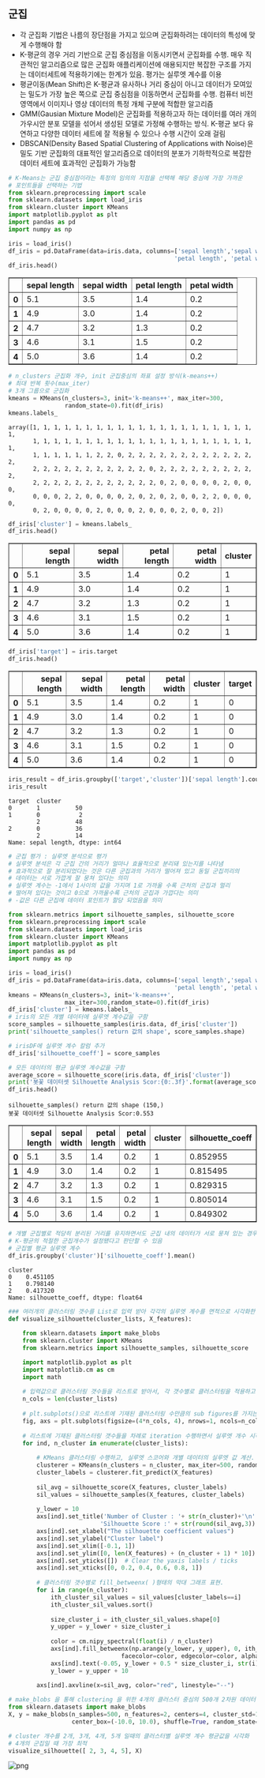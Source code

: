 ## 군집
* 각 군집화 기법은 나름의 장단점을 가지고 있으며 군집화하려는 데이터의 특성에 맞게 수행해야 함
* K-평균의 경우 거리 기반으로 군집 중심점을 이동시키면서 군집화를 수행. 매우 직관적인 알고리즘으로 많은 군집화 애플리케이션에 애용되지만 복잡한 구조를 가지는 데이터세트에 적용하기에는 한계가 있음. 평가는 실루엣 계수를 이용
* 평균이동(Mean Shift)은 K-평균과 유사하나 거리 중심이 아니고 데이터가 모여있는 밀도가 가장 높은 쪽으로 군집 중심점을 이동하면서 군집화를 수행. 컴퓨터 비전 영역에서 이미지나 영상 데이터의 특정 개체 구분에 적합한 알고리즘
* GMM(Gausian Mixture Model)은 군집화를 적용하고자 하는 데이터를 여러 개의 가우시안 분포 모델을 섞어서 생성된 모델로 가정해 수행하는 방식. K-평균 보다 유연하고 다양한 데이터 세트에 잘 적용될 수 있으나 수행 시간이 오래 걸림
* DBSCAN(Density Based Spatial Clustering of Applications with Noise)은 밀도 기반 군집화의 대표적인 알고리즘으로 데이터의 분포가 기하학적으로 복잡한 데이터 세트에 효과적인 군집화가 가능함



```python
# K-Means는 군집 중심점이라는 특정의 임의의 지점을 선택해 해당 중심에 가장 가까운
# 포인트들을 선택하는 기법
from sklearn.preprocessing import scale
from sklearn.datasets import load_iris
from sklearn.cluster import KMeans
import matplotlib.pyplot as plt
import pandas as pd
import numpy as np

iris = load_iris()
df_iris = pd.DataFrame(data=iris.data, columns=['sepal length','sepal width',
                                               'petal length', 'petal width'])
df_iris.head()
```




<div>
<style scoped>
    .dataframe tbody tr th:only-of-type {
        vertical-align: middle;
    }

    .dataframe tbody tr th {
        vertical-align: top;
    }

    .dataframe thead th {
        text-align: right;
    }
</style>
<table border="1" class="dataframe">
  <thead>
    <tr style="text-align: right;">
      <th></th>
      <th>sepal length</th>
      <th>sepal width</th>
      <th>petal length</th>
      <th>petal width</th>
    </tr>
  </thead>
  <tbody>
    <tr>
      <th>0</th>
      <td>5.1</td>
      <td>3.5</td>
      <td>1.4</td>
      <td>0.2</td>
    </tr>
    <tr>
      <th>1</th>
      <td>4.9</td>
      <td>3.0</td>
      <td>1.4</td>
      <td>0.2</td>
    </tr>
    <tr>
      <th>2</th>
      <td>4.7</td>
      <td>3.2</td>
      <td>1.3</td>
      <td>0.2</td>
    </tr>
    <tr>
      <th>3</th>
      <td>4.6</td>
      <td>3.1</td>
      <td>1.5</td>
      <td>0.2</td>
    </tr>
    <tr>
      <th>4</th>
      <td>5.0</td>
      <td>3.6</td>
      <td>1.4</td>
      <td>0.2</td>
    </tr>
  </tbody>
</table>
</div>




```python
# n_clusters 군집화 개수, init 군집중심의 좌표 설정 방식(k-means++)
# 최대 반복 횟수(max_iter)
# 3개 그룹으로 군집화
kmeans = KMeans(n_clusters=3, init='k-means++', max_iter=300, 
                random_state=0).fit(df_iris)
kmeans.labels_
```




    array([1, 1, 1, 1, 1, 1, 1, 1, 1, 1, 1, 1, 1, 1, 1, 1, 1, 1, 1, 1, 1, 1,
           1, 1, 1, 1, 1, 1, 1, 1, 1, 1, 1, 1, 1, 1, 1, 1, 1, 1, 1, 1, 1, 1,
           1, 1, 1, 1, 1, 1, 2, 2, 0, 2, 2, 2, 2, 2, 2, 2, 2, 2, 2, 2, 2, 2,
           2, 2, 2, 2, 2, 2, 2, 2, 2, 2, 2, 0, 2, 2, 2, 2, 2, 2, 2, 2, 2, 2,
           2, 2, 2, 2, 2, 2, 2, 2, 2, 2, 2, 2, 0, 2, 0, 0, 0, 0, 2, 0, 0, 0,
           0, 0, 0, 2, 2, 0, 0, 0, 0, 2, 0, 2, 0, 2, 0, 0, 2, 2, 0, 0, 0, 0,
           0, 2, 0, 0, 0, 0, 2, 0, 0, 0, 2, 0, 0, 0, 2, 0, 0, 2])




```python
df_iris['cluster'] = kmeans.labels_
df_iris.head()
```




<div>
<style scoped>
    .dataframe tbody tr th:only-of-type {
        vertical-align: middle;
    }

    .dataframe tbody tr th {
        vertical-align: top;
    }

    .dataframe thead th {
        text-align: right;
    }
</style>
<table border="1" class="dataframe">
  <thead>
    <tr style="text-align: right;">
      <th></th>
      <th>sepal length</th>
      <th>sepal width</th>
      <th>petal length</th>
      <th>petal width</th>
      <th>cluster</th>
    </tr>
  </thead>
  <tbody>
    <tr>
      <th>0</th>
      <td>5.1</td>
      <td>3.5</td>
      <td>1.4</td>
      <td>0.2</td>
      <td>1</td>
    </tr>
    <tr>
      <th>1</th>
      <td>4.9</td>
      <td>3.0</td>
      <td>1.4</td>
      <td>0.2</td>
      <td>1</td>
    </tr>
    <tr>
      <th>2</th>
      <td>4.7</td>
      <td>3.2</td>
      <td>1.3</td>
      <td>0.2</td>
      <td>1</td>
    </tr>
    <tr>
      <th>3</th>
      <td>4.6</td>
      <td>3.1</td>
      <td>1.5</td>
      <td>0.2</td>
      <td>1</td>
    </tr>
    <tr>
      <th>4</th>
      <td>5.0</td>
      <td>3.6</td>
      <td>1.4</td>
      <td>0.2</td>
      <td>1</td>
    </tr>
  </tbody>
</table>
</div>




```python
df_iris['target'] = iris.target
df_iris.head()
```




<div>
<style scoped>
    .dataframe tbody tr th:only-of-type {
        vertical-align: middle;
    }

    .dataframe tbody tr th {
        vertical-align: top;
    }

    .dataframe thead th {
        text-align: right;
    }
</style>
<table border="1" class="dataframe">
  <thead>
    <tr style="text-align: right;">
      <th></th>
      <th>sepal length</th>
      <th>sepal width</th>
      <th>petal length</th>
      <th>petal width</th>
      <th>cluster</th>
      <th>target</th>
    </tr>
  </thead>
  <tbody>
    <tr>
      <th>0</th>
      <td>5.1</td>
      <td>3.5</td>
      <td>1.4</td>
      <td>0.2</td>
      <td>1</td>
      <td>0</td>
    </tr>
    <tr>
      <th>1</th>
      <td>4.9</td>
      <td>3.0</td>
      <td>1.4</td>
      <td>0.2</td>
      <td>1</td>
      <td>0</td>
    </tr>
    <tr>
      <th>2</th>
      <td>4.7</td>
      <td>3.2</td>
      <td>1.3</td>
      <td>0.2</td>
      <td>1</td>
      <td>0</td>
    </tr>
    <tr>
      <th>3</th>
      <td>4.6</td>
      <td>3.1</td>
      <td>1.5</td>
      <td>0.2</td>
      <td>1</td>
      <td>0</td>
    </tr>
    <tr>
      <th>4</th>
      <td>5.0</td>
      <td>3.6</td>
      <td>1.4</td>
      <td>0.2</td>
      <td>1</td>
      <td>0</td>
    </tr>
  </tbody>
</table>
</div>




```python
iris_result = df_iris.groupby(['target','cluster'])['sepal length'].count()
iris_result
```




    target  cluster
    0       1          50
    1       0           2
            2          48
    2       0          36
            2          14
    Name: sepal length, dtype: int64




```python
# 군집 평가 : 실루엣 분석으로 평가
# 실루엣 분석은 각 군집 간의 거리가 얼마나 효율적으로 분리돼 있는지를 나타냄
# 효과적으로 잘 분리되었다는 것은 다른 군집과의 거리가 떨어져 있고 동일 군집끼리의
# 데이터는 서로 가깝게 잘 뭉쳐 있다는 의미
# 실루엣 계수는 -1에서 1사이의 값을 가지며 1로 가까울 수록 근처의 군집과 멀리
# 떨어져 있다는 것이고 0으로 가까울수록 근처의 군집과 가깝다는 의미
# -값은 다른 군집에 데이터 포인트가 할당 되었음을 의미

```


```python
from sklearn.metrics import silhouette_samples, silhouette_score
from sklearn.preprocessing import scale
from sklearn.datasets import load_iris
from sklearn.cluster import KMeans
import matplotlib.pyplot as plt
import pandas as pd
import numpy as np
```


```python
iris = load_iris()
df_iris = pd.DataFrame(data=iris.data, columns=['sepal length','sepal width',
                                               'petal length', 'petal width'])
kmeans = KMeans(n_clusters=3, init='k-means++', 
                max_iter=300,random_state=0).fit(df_iris)
df_iris['cluster'] = kmeans.labels_
# iris의 모든 개별 데이터에 실루엣 계수값을 구함
score_samples = silhouette_samples(iris.data, df_iris['cluster'])
print('silhouette_samples() return 값의 shape', score_samples.shape)

# irisDF에 실루엣 계수 칼럼 추가
df_iris['silhouette_coeff'] = score_samples

# 모든 데이터의 평균 실루엣 계수값을 구함
average_score = silhouette_score(iris.data, df_iris['cluster'])
print('봇꽃 데이터셋 Silhouette Analysis Scor:{0:.3f}'.format(average_score))
df_iris.head()
```

    silhouette_samples() return 값의 shape (150,)
    봇꽃 데이터셋 Silhouette Analysis Scor:0.553
    




<div>
<style scoped>
    .dataframe tbody tr th:only-of-type {
        vertical-align: middle;
    }

    .dataframe tbody tr th {
        vertical-align: top;
    }

    .dataframe thead th {
        text-align: right;
    }
</style>
<table border="1" class="dataframe">
  <thead>
    <tr style="text-align: right;">
      <th></th>
      <th>sepal length</th>
      <th>sepal width</th>
      <th>petal length</th>
      <th>petal width</th>
      <th>cluster</th>
      <th>silhouette_coeff</th>
    </tr>
  </thead>
  <tbody>
    <tr>
      <th>0</th>
      <td>5.1</td>
      <td>3.5</td>
      <td>1.4</td>
      <td>0.2</td>
      <td>1</td>
      <td>0.852955</td>
    </tr>
    <tr>
      <th>1</th>
      <td>4.9</td>
      <td>3.0</td>
      <td>1.4</td>
      <td>0.2</td>
      <td>1</td>
      <td>0.815495</td>
    </tr>
    <tr>
      <th>2</th>
      <td>4.7</td>
      <td>3.2</td>
      <td>1.3</td>
      <td>0.2</td>
      <td>1</td>
      <td>0.829315</td>
    </tr>
    <tr>
      <th>3</th>
      <td>4.6</td>
      <td>3.1</td>
      <td>1.5</td>
      <td>0.2</td>
      <td>1</td>
      <td>0.805014</td>
    </tr>
    <tr>
      <th>4</th>
      <td>5.0</td>
      <td>3.6</td>
      <td>1.4</td>
      <td>0.2</td>
      <td>1</td>
      <td>0.849302</td>
    </tr>
  </tbody>
</table>
</div>




```python
# 개별 군집별로 적당히 분리된 거리를 유지하면서도 군집 내의 데이터가 서로 뭉쳐 있는 경우에 
# K-평균의 적절한 군집개수가 설정됐다고 판단할 수 있음
# 군집별 평균 실루엣 계수
df_iris.groupby('cluster')['silhouette_coeff'].mean()
```




    cluster
    0    0.451105
    1    0.798140
    2    0.417320
    Name: silhouette_coeff, dtype: float64




```python
### 여러개의 클러스터링 갯수를 List로 입력 받아 각각의 실루엣 계수를 면적으로 시각화한 함수 작성
def visualize_silhouette(cluster_lists, X_features): 
    
    from sklearn.datasets import make_blobs
    from sklearn.cluster import KMeans
    from sklearn.metrics import silhouette_samples, silhouette_score

    import matplotlib.pyplot as plt
    import matplotlib.cm as cm
    import math
    
    # 입력값으로 클러스터링 갯수들을 리스트로 받아서, 각 갯수별로 클러스터링을 적용하고 실루엣 개수를 구함
    n_cols = len(cluster_lists)
    
    # plt.subplots()으로 리스트에 기재된 클러스터링 수만큼의 sub figures를 가지는 axs 생성 
    fig, axs = plt.subplots(figsize=(4*n_cols, 4), nrows=1, ncols=n_cols)
    
    # 리스트에 기재된 클러스터링 갯수들을 차례로 iteration 수행하면서 실루엣 개수 시각화
    for ind, n_cluster in enumerate(cluster_lists):
        
        # KMeans 클러스터링 수행하고, 실루엣 스코어와 개별 데이터의 실루엣 값 계산. 
        clusterer = KMeans(n_clusters = n_cluster, max_iter=500, random_state=0)
        cluster_labels = clusterer.fit_predict(X_features)
        
        sil_avg = silhouette_score(X_features, cluster_labels)
        sil_values = silhouette_samples(X_features, cluster_labels)
        
        y_lower = 10
        axs[ind].set_title('Number of Cluster : '+ str(n_cluster)+'\n' \
                          'Silhouette Score :' + str(round(sil_avg,3)) )
        axs[ind].set_xlabel("The silhouette coefficient values")
        axs[ind].set_ylabel("Cluster label")
        axs[ind].set_xlim([-0.1, 1])
        axs[ind].set_ylim([0, len(X_features) + (n_cluster + 1) * 10])
        axs[ind].set_yticks([])  # Clear the yaxis labels / ticks
        axs[ind].set_xticks([0, 0.2, 0.4, 0.6, 0.8, 1])
        
        # 클러스터링 갯수별로 fill_betweenx( )형태의 막대 그래프 표현. 
        for i in range(n_cluster):
            ith_cluster_sil_values = sil_values[cluster_labels==i]
            ith_cluster_sil_values.sort()
            
            size_cluster_i = ith_cluster_sil_values.shape[0]
            y_upper = y_lower + size_cluster_i
            
            color = cm.nipy_spectral(float(i) / n_cluster)
            axs[ind].fill_betweenx(np.arange(y_lower, y_upper), 0, ith_cluster_sil_values, \
                                facecolor=color, edgecolor=color, alpha=0.7)
            axs[ind].text(-0.05, y_lower + 0.5 * size_cluster_i, str(i))
            y_lower = y_upper + 10
            
        axs[ind].axvline(x=sil_avg, color="red", linestyle="--")
```


```python
# make_blobs 을 통해 clustering 을 위한 4개의 클러스터 중심의 500개 2차원 데이터 셋 생성  
from sklearn.datasets import make_blobs
X, y = make_blobs(n_samples=500, n_features=2, centers=4, cluster_std=1, \
                  center_box=(-10.0, 10.0), shuffle=True, random_state=1)  

# cluster 개수를 2개, 3개, 4개, 5개 일때의 클러스터별 실루엣 계수 평균값을 시각화 
# 4개의 군집일 때 가장 최적
visualize_silhouette([ 2, 3, 4, 5], X)
```


    
![png](%EA%B5%B0%EC%A7%91%EB%B6%84%EC%84%9D_guide_files/%EA%B5%B0%EC%A7%91%EB%B6%84%EC%84%9D_guide_11_0.png)
    

